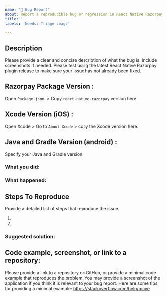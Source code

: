 ```yaml
---
name: "🐛 Bug Report"
about: Report a reproducible bug or regression in React Native Razorpay Plugin.
title: ''
labels: 'Needs: Triage :mag:'

---
```


<!--
------ 👆 Click "Preview"!

HI! PLEASE STOP TO READ THIS!! IF YOU DO NOT FOLLOW THE INSTRUCTIONS, YOUR ISSUE
WILL LIKELY BE CLOSED.

* Please fill out this template with all the relevant information so we can understand what's going on and fix the issue. We appreciate bugs filed and PRs submitted!

-->

## Description

Please provide a clear and concise description of what the bug is. Include screenshots if needed.
Please test using the latest React Native Razorpay plugin release to make sure your issue has not already been fixed. 

## Razorpay Package Version :
Open `Package.json`. > Copy `react-native-razorpay` version here. 

## Xcode Version (iOS) :
Open Xcode > Go to `About Xcode` > copy the Xcode version here.


## Java and Gradle Version (android) :
Specify your Java and Gradle version.

### What you did:

<!-- What you were doing -->

### What happened:

<!-- Please provide the full error message/screenshots/anything -->

## Steps To Reproduce
Provide a detailed list of steps that reproduce the issue.

1.
2.

### Suggested solution:

<!--
It's ok if you don't have a suggested solution, but it really helps if you could
do a little digging to come up with some suggestions on how to improve things.
-->

## Code example, screenshot, or link to a repository:
Please provide a link to a repository on GitHub, or provide a minimal code example that reproduces the problem.
You may provide a screenshot of the application if you think it is relevant to your bug report.
Here are some tips for providing a minimal example: https://stackoverflow.com/help/mcve

